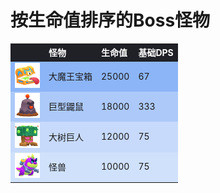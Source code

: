 # 按生命值排序的Boss怪物

<style>
    .heatMapMBOSS {
        width: 100%;
        text-align: left;
    }
    .heatMapMBOSS th {
        word-wrap: break-word;
        text-align: left;
        color: white;
        background: #202127;
    }
    .heatMapMBOSS tr:nth-child(1) { background: rgba(66, 133, 244, 0.60); }
    .heatMapMBOSS tr:nth-child(2) { background: rgba(66, 133, 244, 0.43); }
    .heatMapMBOSS tr:nth-child(3) { background: rgba(66, 133, 244, 0.29); }
    .heatMapMBOSS tr:nth-child(4) { background: rgba(66, 133, 244, 0.24); }
</style>

<div class="heatMapMBOSS">

|   | 怪物 | 生命值 | 基础DPS | 
| -- | -- | -- | -- |
| <img src="../assets/sb_enemies_1_chest-menace.png"  width="40" height="40" /> | 大魔王宝箱 | 25000 | 67 |
| <img src="../assets/sb_enemies_1_mega-mole.png"  width="40" height="40" /> | 巨型鼹鼠 | 18000 | 333 |
| <img src="../assets/sb_enemies_1_tree-giant.png"  width="40" height="40" /> | 大树巨人 | 12000 | 75 |
| <img src="../assets/sb_enemies_1_kaiju.png"  width="40" height="40" /> | 怪兽 | 10000 | 75 |

</div>
